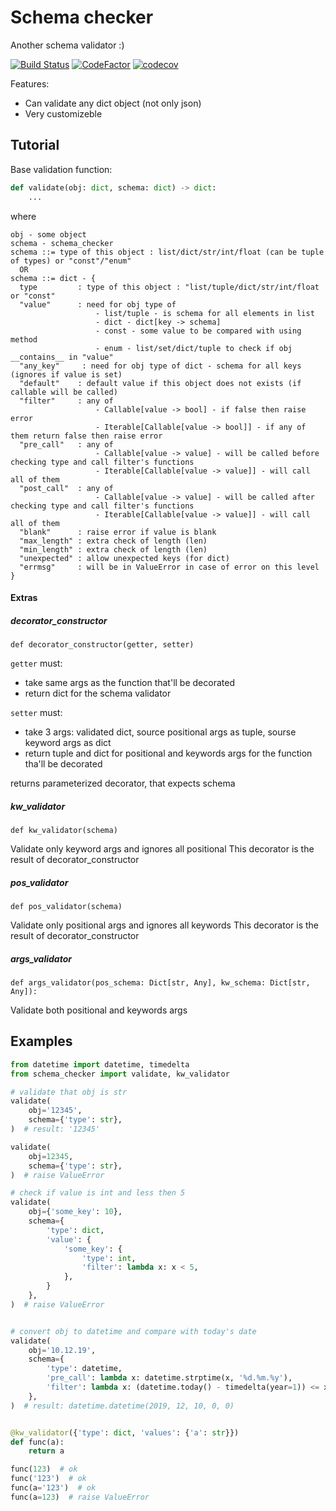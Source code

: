 # Schema checker #

Another schema validator :)

[![Build Status](https://travis-ci.org/moff4/schema_schecker.svg?branch=master)](https://travis-ci.org/moff4/schema_schecker)
[![CodeFactor](https://www.codefactor.io/repository/github/moff4/schema_schecker/badge)](https://www.codefactor.io/repository/github/moff4/schema_schecker)
[![codecov](https://codecov.io/gh/moff4/schema_schecker/branch/master/graph/badge.svg)](https://codecov.io/gh/moff4/schema_schecker)

Features:
* Can validate any dict object (not only json)
* Very customizeble

## Tutorial

Base validation function:
```python
def validate(obj: dict, schema: dict) -> dict:
    ... 
```
where
```
obj - some object
schema - schema_checker
schema ::= type of this object : list/dict/str/int/float (can be tuple of types) or "const"/"enum"
  OR
schema ::= dict - {
  type         : type of this object : "list/tuple/dict/str/int/float or "const"
  "value"      : need for obj type of
                   - list/tuple - is schema for all elements in list
                   - dict - dict[key -> schema]
                   - const - some value to be compared with using method
                   - enum - list/set/dict/tuple to check if obj __contains__ in "value"
  "any_key"     : need for obj type of dict - schema for all keys (ignores if value is set)
  "default"    : default value if this object does not exists (if callable will be called)
  "filter"     : any of
                   - Callable[value -> bool] - if false then raise error
                   - Iterable[Callable[value -> bool]] - if any of them return false then raise error
  "pre_call"   : any of
                   - Callable[value -> value] - will be called before checking type and call filter's functions
                   - Iterable[Callable[value -> value]] - will call all of them
  "post_call"  : any of
                   - Callable[value -> value] - will be called after checking type and call filter's functions
                   - Iterable[Callable[value -> value]] - will call all of them
  "blank"      : raise error if value is blank
  "max_length" : extra check of length (len)
  "min_length" : extra check of length (len)
  "unexpected" : allow unexpected keys (for dict)
  "errmsg"     : will be in ValueError in case of error on this level
}
```

#### Extras

##### decorator_constructor

`def decorator_constructor(getter, setter)`

`getter` must:
 - take same args as the function that'll be decorated
 - return dict for the schema validator
 
`setter` must:
 - take 3 args: validated dict, source positional args as tuple, sourse keyword args as dict
 - return tuple and dict for positional and keywords args for the function tha'll be decorated

returns parameterized decorator, that expects schema

##### kw_validator

`def kw_validator(schema)`

Validate only keyword args and ignores all positional 
This decorator is the result of decorator_constructor


##### pos_validator

`def pos_validator(schema)`

Validate only positional args and ignores all keywords 
This decorator is the result of decorator_constructor


##### args_validator
`def args_validator(pos_schema: Dict[str, Any], kw_schema: Dict[str, Any]):`

Validate both positional and keywords args


## Examples

```python
from datetime import datetime, timedelta
from schema_checker import validate, kw_validator

# validate that obj is str
validate(
    obj='12345',
    schema={'type': str},
)  # result: '12345'

validate(
    obj=12345,
    schema={'type': str},
)  # raise ValueError

# check if value is int and less then 5
validate(
    obj={'some_key': 10},
    schema={
        'type': dict,
        'value': {
            'some_key': {
                'type': int,
                'filter': lambda x: x < 5,
            },
        }
    },
)  # raise ValueError 


# convert obj to datetime and compare with today's date
validate(
    obj='10.12.19',
    schema={
        'type': datetime,
        'pre_call': lambda x: datetime.strptime(x, '%d.%m.%y'),
        'filter': lambda x: (datetime.today() - timedelta(year=1)) <= x <= datetime.today(),  
    },
)  # result: datetime.datetime(2019, 12, 10, 0, 0)


@kw_validator({'type': dict, 'values': {'a': str}})
def func(a):
    return a

func(123)  # ok
func('123')  # ok
func(a='123')  # ok
func(a=123)  # raise ValueError

```
 
